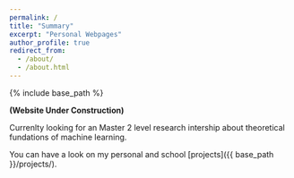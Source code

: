 ```yaml
---
permalink: /
title: "Summary"
excerpt: "Personal Webpages"
author_profile: true
redirect_from:
  - /about/
  - /about.html
---
```

{% include base_path %}

**(Website Under Construction)**

Currenlty looking for an Master 2 level research intership about theoretical fundations of machine learning.

You can have a look on my personal and school  [projects]({{ base_path }}/projects/).
